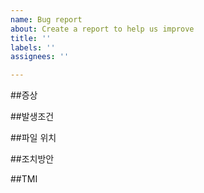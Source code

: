 ```yaml
---
name: Bug report
about: Create a report to help us improve
title: ''
labels: ''
assignees: ''

---
```


##증상


##발생조건


##파일 위치


##조치방안


##TMI
